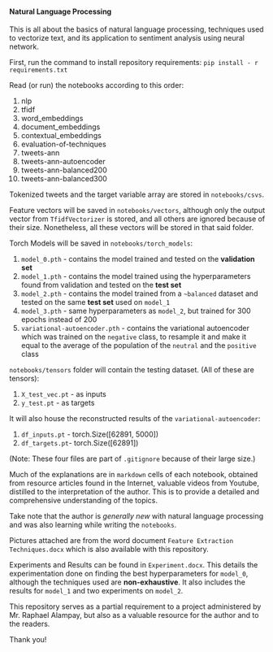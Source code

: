 #### **Natural Language Processing**

This is all about the basics of natural language processing, techniques used to vectorize text, and its application to sentiment analysis using neural network.

First, run the command to install repository requirements:
`pip install - r requirements.txt`

Read (or run) the notebooks according to this order:

1. nlp
2. tfidf
3. word_embeddings
4. document_embeddings
5. contextual_embeddings
6. evaluation-of-techniques
7. tweets-ann
8. tweets-ann-autoencoder
9. tweets-ann-balanced200
10. tweets-ann-balanced300

Tokenized tweets and the target variable array are stored in `notebooks/csvs`.

Feature vectors will be saved in `notebooks/vectors`, although only the output vector from `TfidfVectorizer` is stored, and all others are ignored because of their size. Nonetheless, all these vectors will be stored in that said folder.

Torch Models will be saved in `notebooks/torch_models`:

1. `model_0.pth` - contains the model trained and tested on the **validation set**
2. `model_1.pth` - contains the model trained using the hyperparameters found from validation and tested on the **test set**
3. `model_2.pth` - contains the model trained from a `~balanced` dataset and tested on the same **test set** used on `model_1`
4. `model_3.pth` - same hyperparameters as `model_2`, but trained for 300 epochs instead of 200
5. `variational-autoencoder.pth` - contains the variational autoencoder which was trained on the `negative` class, to resample it and make it equal to the average of the population of the `neutral` and the `positive` class

`notebooks/tensors` folder will contain the testing dataset. (All of these are tensors):

1. `X_test_vec.pt` - as inputs
2. `y_test.pt` - as targets

It will also house the reconstructed results of the `variational-autoencoder`:

1. `df_inputs.pt` - torch.Size([62891, 5000])
2. `df_targets.pt`- torch.Size([62891])

(Note: These four files are part of `.gitignore` because of their large size.)

Much of the explanations are in `markdown` cells of each notebook, obtained from resource articles found in the Internet, valuable videos from Youtube, distilled to the interpretation of the author. This is to provide a detailed and comprehensive understanding of the topics.

Take note that the author is _generally new_ with natural language processing and was also learning while writing the `notebooks`.

Pictures attached are from the word document `Feature Extraction Techniques.docx` which is also available with this repository.

Experiments and Results can be found in `Experiment.docx`. This details the experimentation done on finding the best hyperparameters for `model_0`, although the techniques used are **non-exhaustive**. It also includes the results for `model_1` and two experiments on `model_2`.

This repository serves as a partial requirement to a project administered by Mr. Raphael Alampay, but also as a valuable resource for the author and to the readers.

Thank you!
